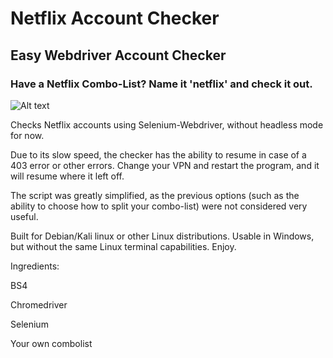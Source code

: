# Netflix Account Checker
## Easy Webdriver Account Checker
### Have a Netflix Combo-List? Name it 'netflix' and check it out.

![Alt text](assets/pic.png "Netflix Checker running on Kali")

Checks Netflix accounts using Selenium-Webdriver, without headless mode for now.

Due to its slow speed, the checker has the ability to resume in case of a 403 error or other errors. Change your VPN and restart the program, and it will resume where it left off.

The script was greatly simplified, as the previous options (such as the ability to choose how to split your combo-list) were not considered very useful.

Built for Debian/Kali linux or other Linux distributions. Usable in Windows, but without the same Linux terminal capabilities. Enjoy.

Ingredients:

BS4

Chromedriver

Selenium

Your own combolist
